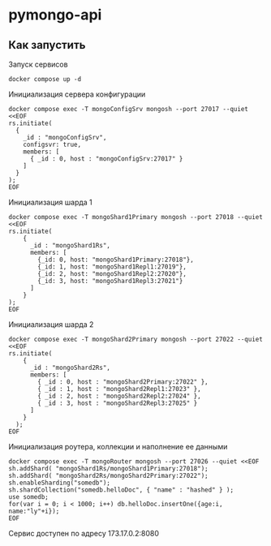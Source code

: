 # pymongo-api

## Как запустить

Запуск сервисов
```shell
docker compose up -d
```
Инициализация сервера конфигурации
```shell
docker compose exec -T mongoConfigSrv mongosh --port 27017 --quiet <<EOF
rs.initiate(
  {
    _id : "mongoConfigSrv",
    configsvr: true,
    members: [
      { _id : 0, host : "mongoConfigSrv:27017" }
    ]
  }
);
EOF
```
Инициализация шарда 1
```shell
docker compose exec -T mongoShard1Primary mongosh --port 27018 --quiet <<EOF
rs.initiate(
    {
      _id : "mongoShard1Rs",
      members: [
        {_id: 0, host: "mongoShard1Primary:27018"},
        {_id: 1, host: "mongoShard1Repl1:27019"},
        {_id: 2, host: "mongoShard1Repl2:27020"},
        {_id: 3, host: "mongoShard1Repl3:27021"}
      ]
    }
);
EOF
```
Инициализация шарда 2
```shell
docker compose exec -T mongoShard2Primary mongosh --port 27022 --quiet <<EOF
rs.initiate(
    {
      _id : "mongoShard2Rs",
      members: [
        { _id : 0, host : "mongoShard2Primary:27022" },
        { _id : 1, host : "mongoShard2Repl1:27023" },
        { _id : 2, host : "mongoShard2Repl2:27024" },
        { _id : 3, host : "mongoShard2Repl3:27025" }
      ]
    }
  );
EOF
```
Инициализация роутера, коллекции и наполнение ее данными
```shell
docker compose exec -T mongoRouter mongosh --port 27026 --quiet <<EOF
sh.addShard( "mongoShard1Rs/mongoShard1Primary:27018");
sh.addShard( "mongoShard2Rs/mongoShard2Primary:27022");
sh.enableSharding("somedb");
sh.shardCollection("somedb.helloDoc", { "name" : "hashed" } );
use somedb;
for(var i = 0; i < 1000; i++) db.helloDoc.insertOne({age:i, name:"ly"+i});
EOF
```

Сервис доступен по адресу 173.17.0.2:8080
